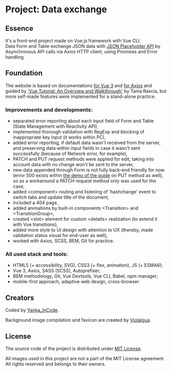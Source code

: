 
# Project: Data exchange

## Essence
It's a front-end project made on Vue.js framework with Vue CLI.  
Data Form and Table exchange JSON data with [JSON Placeholder API](https://jsonplaceholder.typicode.com/) by Asynchronous API calls via Axios HTTP client, using Promises and Error handling.

## Foundation
The website is based on documentations [for Vue 3](https://vuejs.org/guide/introduction.html) and [for Axios](https://axios-http.com/docs/intro) and guided by ['Vue Tutorial: An Overview and Walkthrough'](https://www.taniarascia.com/getting-started-with-vue/) by Tania Rascia, but more self-made features were implemented for a stand-alone practice.

### Improvements and developments:
* separated error reporting about each input field of Form and Table (State Management with Reactivity API),
* implemented thorough validation with RegExp and blocking of inappropriate key input (it works within PC),
* added error reporting, if default data wasn't received from the server, and preserving data within input fields in case it wasn't sent successfully (because of Network error, for example),
* PATCH and PUT request methods were applied for edit, taking into account data with no change won't be sent to the server,
* new data appended through Form is not fully back-end friendly for now (error 500 exists within [the demo of the guide](https://taniarascia.github.io/vue-tutorial/) on PUT method as well), so as a workaround a PATCH request method only was used for the case,
* added &lt;component&gt; routing and listening of 'hashchange' event to switch tabs and update title of the document,
* included a 404 page,
* added animations by built-in components &lt;Transition&gt; and &lt;TransitionGroup&gt;,
* created &lt;slot&gt; element for custom &lt;details&gt; realization (to extend it with Vue transitions),
* added more style to UI design with attention to UX (thereby, made validation status visual for end-user as well),
* worked with Axios, SCSS, BEM, Git for practice.

### All used stack and tools:
* HTML5 (+ accessibility, SVG), CSS3 (+ flex, animation), JS (+ ESMA6);
* Vue 3, Axios, SASS (SCSS), Autoprefixer;
* BEM methodology, Git, Vue Devtools, Vue CLI, Babel, npm manager;
* mobile-first approach, adaptive web design, cross-browser.

## Creators
Coded by [Yanka_InCode](https://github.com/yankaincode).

Background image compilation and favicon are created by [ViolaIgua](https://viola-igua.tumblr.com/).

## License
The source code of the project is distributed under [MIT License](./LICENSE).

All images used in this project are not a part of the MIT License agreement. All rights reserved and belongs to their owners.
